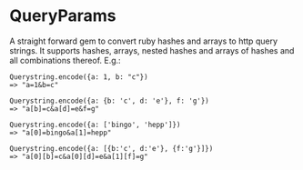 # QueryParams

A straight forward gem to convert ruby hashes and arrays to http query strings. It supports hashes, arrays, nested hashes and arrays of hashes and all combinations thereof. E.g.:

    Querystring.encode({a: 1, b: "c"})
    => "a=1&b=c"

    Querystring.encode({a: {b: 'c', d: 'e'}, f: 'g'})
    => "a[b]=c&a[d]=e&f=g"

    Querystring.encode({a: ['bingo', 'hepp']})
    => "a[0]=bingo&a[1]=hepp"

    Querystring.encode({a: [{b:'c', d:'e'}, {f:'g'}]})
    => "a[0][b]=c&a[0][d]=e&a[1][f]=g"

